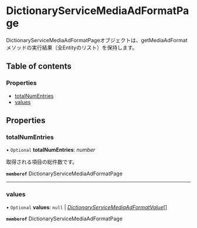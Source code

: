 # DictionaryServiceMediaAdFormatPage


<div lang=\"ja\">DictionaryServiceMediaAdFormatPageオブジェクトは、getMediaAdFormatメソッドの実行結果（全Entityのリスト）を保持します。</div> 

## Table of contents

### Properties

- [totalNumEntries](dictionaryservicemediaadformatpage.md#totalnumentries)
- [values](dictionaryservicemediaadformatpage.md#values)

## Properties

### totalNumEntries

• `Optional` **totalNumEntries**: *number*

<div lang=\"ja\">取得される項目の総件数です。</div> 

**`memberof`** DictionaryServiceMediaAdFormatPage

___

### values

• `Optional` **values**: ``null`` \| [*DictionaryServiceMediaAdFormatValue*](dictionaryservicemediaadformatvalue.md)[]

**`memberof`** DictionaryServiceMediaAdFormatPage
